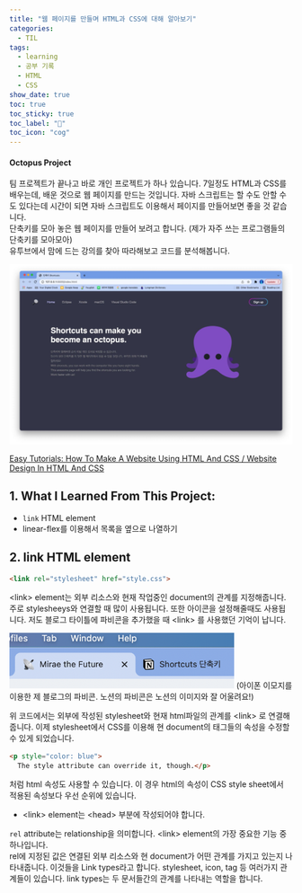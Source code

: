 ```yaml
---
title: "웹 페이지를 만들며 HTML과 CSS에 대해 알아보기"
categories:
  - TIL
tags:
  - learning
  - 공부 기록
  - HTML
  - CSS
show_date: true
toc: true
toc_sticky: true
toc_label: "👷"
toc_icon: "cog"
---
```



<div class="notice">
  <h4>Octopus Project</h4>
  <p>팀 프로젝트가 끝나고 바로 개인 프로젝트가 하나 있습니다.
  7일정도 HTML과 CSS를 배우는데, 배운 것으로 웹 페이지를 만드는 것입니다.
  자바 스크립트는 할 수도 안할 수도 있다는데 시간이 되면 자바 스크립트도 이용해서 페이지를 만들어보면 좋을 것 같습니다.<br>
  단축키를 모아 놓은 웹 페이지를 만들어 보려고 합니다. (제가 자주 쓰는 프로그램들의 단축키를 모아모아)<br>
  유투브에서 맘에 드는 강의를 찾아 따라해보고 코드를 분석해봅니다.</p>
</div>

<img src="/assets/images/octo.png" alt="octopus">


[Easy Tutorials: How To Make A Website Using HTML And CSS / Website Design In HTML And CSS](https://www.youtube.com/watch?v=-2LtZRi6Q0s)  

## 1. What I Learned From This Project:     

- <code>link</code> HTML element
- linear-flex를 이용해서 목록을 옆으로 나열하기

## 2. link HTML element    

```html
<link rel="stylesheet" href="style.css">
```

\<link> element는 외부 리소스와 현재 작업중인 document의 관계를 지정해줍니다. 주로 stylesheeys와 연결할 때 많이 사용됩니다. 또한 아이콘을 설정해줄때도 사용됩니다. 저도 블로그 타이틀에 파비콘을 추가했을 때 \<link> 를 사용했던 기억이 납니다.

<img src="/assets/images/myFavicon.png" alt="my_favicon" width="400">  
(아이폰 이모지를 이용한 제 블로그의 파비콘. 노션의 파비콘은 노션의 이미지와 잘 어울려요!)

위 코드에서는 외부에 작성된 stylesheet와 현재 html파일의 관계를 \<link> 로 연결해줍니다.
이제 stylesheet에서 CSS를 이용해 현 document의 태그들의 속성을 수정할 수 있게 되었습니다.

```html
<p style="color: blue">
  The style attribute can override it, though.</p>
```
처럼 html 속성도 사용할 수 있습니다. 이 경우 html의 속성이 CSS style sheet에서 적용된 속성보다 우선 순위에 있습니다.    
- \<link> element는 \<head> 부분에 작성되어야 합니다.  


<code>rel</code> attribute는 relationship을 의미합니다. \<link> element의 가장 중요한 기능 중 하나입니다.  
rel에 지정된 값은 연결된 외부 리소스와 현 document가 어떤 관계를 가지고 있는지 나타내줍니다. 이것들을 Link types라고 합니다.
stylesheet, icon, tag 등 여러가지 관계들이 있습니다. link types는 두 문서들간의 관계를 나타내는 역할을 합니다.
